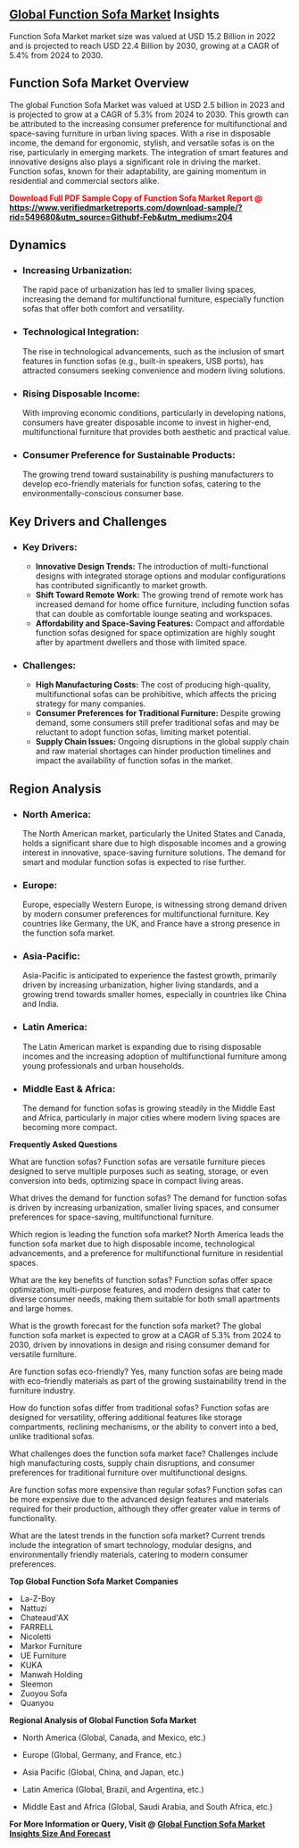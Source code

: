 <h2><a href="https://www.verifiedmarketreports.com/download-sample/?rid=549680&amp;utm_source=Githubf&amp;utm_medium=204" target="_blank">Global Function Sofa Market</a> Insights</h2><p>Function Sofa Market market size was valued at USD 15.2 Billion in 2022 and is projected to reach USD 22.4 Billion by 2030, growing at a CAGR of 5.4% from 2024 to 2030.</p><p> <h2>Function Sofa Market Overview</h2> <p>The global Function Sofa Market was valued at USD 2.5 billion in 2023 and is projected to grow at a CAGR of 5.3% from 2024 to 2030. This growth can be attributed to the increasing consumer preference for multifunctional and space-saving furniture in urban living spaces. With a rise in disposable income, the demand for ergonomic, stylish, and versatile sofas is on the rise, particularly in emerging markets. The integration of smart features and innovative designs also plays a significant role in driving the market. Function sofas, known for their adaptability, are gaining momentum in residential and commercial sectors alike.</p> <p><strong><p><span class=""><span style="color: #ff0000;"><strong>Download Full PDF Sample Copy of Function Sofa Market Report</strong> @ </span><a href="https://www.verifiedmarketreports.com/download-sample/?rid=549680&amp;utm_source=Githubf-Feb&amp;utm_medium=204" target="_blank">https://www.verifiedmarketreports.com/download-sample/?rid=549680&amp;utm_source=Githubf-Feb&amp;utm_medium=204</a></span></p></strong></p> <h2>Dynamics</h2> <ul> <li><h3>Increasing Urbanization:</h3> The rapid pace of urbanization has led to smaller living spaces, increasing the demand for multifunctional furniture, especially function sofas that offer both comfort and versatility.</li> <li><h3>Technological Integration:</h3> The rise in technological advancements, such as the inclusion of smart features in function sofas (e.g., built-in speakers, USB ports), has attracted consumers seeking convenience and modern living solutions.</li> <li><h3>Rising Disposable Income:</h3> With improving economic conditions, particularly in developing nations, consumers have greater disposable income to invest in higher-end, multifunctional furniture that provides both aesthetic and practical value.</li> <li><h3>Consumer Preference for Sustainable Products:</h3> The growing trend toward sustainability is pushing manufacturers to develop eco-friendly materials for function sofas, catering to the environmentally-conscious consumer base.</li> </ul> <h2>Key Drivers and Challenges</h2> <ul> <li><h3>Key Drivers:</h3> <ul> <li><strong>Innovative Design Trends:</strong> The introduction of multi-functional designs with integrated storage options and modular configurations has contributed significantly to market growth.</li> <li><strong>Shift Toward Remote Work:</strong> The growing trend of remote work has increased demand for home office furniture, including function sofas that can double as comfortable lounge seating and workspaces.</li> <li><strong>Affordability and Space-Saving Features:</strong> Compact and affordable function sofas designed for space optimization are highly sought after by apartment dwellers and those with limited space.</li> </ul> </li> <li><h3>Challenges:</h3> <ul> <li><strong>High Manufacturing Costs:</strong> The cost of producing high-quality, multifunctional sofas can be prohibitive, which affects the pricing strategy for many companies.</li> <li><strong>Consumer Preferences for Traditional Furniture:</strong> Despite growing demand, some consumers still prefer traditional sofas and may be reluctant to adopt function sofas, limiting market potential.</li> <li><strong>Supply Chain Issues:</strong> Ongoing disruptions in the global supply chain and raw material shortages can hinder production timelines and impact the availability of function sofas in the market.</li> </ul> </li> </ul> <h2>Region Analysis</h2> <ul> <li><h3>North America:</h3> The North American market, particularly the United States and Canada, holds a significant share due to high disposable incomes and a growing interest in innovative, space-saving furniture solutions. The demand for smart and modular function sofas is expected to rise further.</li> <li><h3>Europe:</h3> Europe, especially Western Europe, is witnessing strong demand driven by modern consumer preferences for multifunctional furniture. Key countries like Germany, the UK, and France have a strong presence in the function sofa market.</li> <li><h3>Asia-Pacific:</h3> Asia-Pacific is anticipated to experience the fastest growth, primarily driven by increasing urbanization, higher living standards, and a growing trend towards smaller homes, especially in countries like China and India.</li> <li><h3>Latin America:</h3> The Latin American market is expanding due to rising disposable incomes and the increasing adoption of multifunctional furniture among young professionals and urban households.</li> <li><h3>Middle East & Africa:</h3> The demand for function sofas is growing steadily in the Middle East and Africa, particularly in major cities where modern living spaces are becoming more compact.</li> </ul> <p><strong>Frequently Asked Questions</strong></p> <p>What are function sofas? Function sofas are versatile furniture pieces designed to serve multiple purposes such as seating, storage, or even conversion into beds, optimizing space in compact living areas.</p> <p>What drives the demand for function sofas? The demand for function sofas is driven by increasing urbanization, smaller living spaces, and consumer preferences for space-saving, multifunctional furniture.</p> <p>Which region is leading the function sofa market? North America leads the function sofa market due to high disposable income, technological advancements, and a preference for multifunctional furniture in residential spaces.</p> <p>What are the key benefits of function sofas? Function sofas offer space optimization, multi-purpose features, and modern designs that cater to diverse consumer needs, making them suitable for both small apartments and large homes.</p> <p>What is the growth forecast for the function sofa market? The global function sofa market is expected to grow at a CAGR of 5.3% from 2024 to 2030, driven by innovations in design and rising consumer demand for versatile furniture.</p> <p>Are function sofas eco-friendly? Yes, many function sofas are being made with eco-friendly materials as part of the growing sustainability trend in the furniture industry.</p> <p>How do function sofas differ from traditional sofas? Function sofas are designed for versatility, offering additional features like storage compartments, reclining mechanisms, or the ability to convert into a bed, unlike traditional sofas.</p> <p>What challenges does the function sofa market face? Challenges include high manufacturing costs, supply chain disruptions, and consumer preferences for traditional furniture over multifunctional designs.</p> <p>Are function sofas more expensive than regular sofas? Function sofas can be more expensive due to the advanced design features and materials required for their production, although they offer greater value in terms of functionality.</p> <p>What are the latest trends in the function sofa market? Current trends include the integration of smart technology, modular designs, and environmentally friendly materials, catering to modern consumer preferences.</p> </p><p><strong>Top Global Function Sofa Market Companies</strong></p><div data-test-id=""><p><li>La-Z-Boy</li><li> Nattuzi</li><li> Chateaud'AX</li><li> FARRELL</li><li> Nicoletti</li><li> Markor Furniture</li><li> UE Furniture</li><li> KUKA</li><li> Manwah Holding</li><li> Sleemon</li><li> Zuoyou Sofa</li><li> Quanyou</li></p><div><strong>Regional Analysis of&nbsp;Global Function Sofa Market</strong></div><ul><li dir="ltr"><p dir="ltr">North America&nbsp;(Global, Canada, and Mexico, etc.)</p></li><li dir="ltr"><p dir="ltr">Europe (Global, Germany, and France, etc.)</p></li><li dir="ltr"><p dir="ltr">Asia Pacific&nbsp;(Global, China, and Japan, etc.)</p></li><li dir="ltr"><p dir="ltr">Latin America&nbsp;(Global, Brazil, and Argentina, etc.)</p></li><li dir="ltr">Middle East and Africa&nbsp;(Global, Saudi Arabia, and South Africa, etc.)</li></ul><p><strong>For More Information or Query, Visit @&nbsp;</strong><strong><a href="https://www.verifiedmarketreports.com/product/function-sofa-market/?utm_source=Githubf&amp;utm_medium=204" target="_blank">Global Function Sofa Market Insights Size And Forecast</a></strong></p></div>
